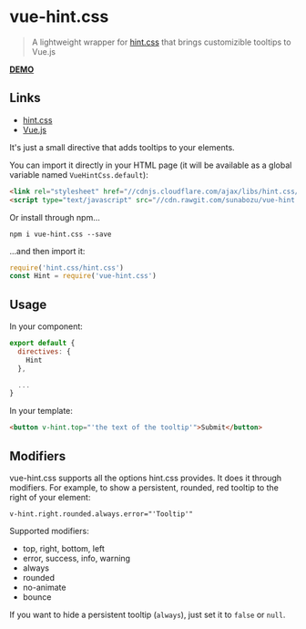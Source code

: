 # vue-hint.css

> A lightweight wrapper for [hint.css](https://kushagragour.in/lab/hint/) that brings customizible tooltips to Vue.js

**[DEMO](https://jsbin.com/wofeqap/edit?html,output)**

## Links
- [hint.css](https://kushagragour.in/lab/hint/)
- [Vue.js](https://vuejs.org)

It's just a small directive that adds tooltips to your elements.

You can import it directly in your HTML page (it will be available as a global variable named `VueHintCss.default`):

``` html
<link rel="stylesheet" href="//cdnjs.cloudflare.com/ajax/libs/hint.css/2.4.0/hint.min.css" />
<script type="text/javascript" src="//cdn.rawgit.com/sunabozu/vue-hint.css/master/index.js"></script>
```

Or install through npm...

```
npm i vue-hint.css --save
```

...and then import it:

``` javascript
require('hint.css/hint.css')
const Hint = require('vue-hint.css')
```

## Usage

In your component:

``` javascript
export default {
  directives: {
    Hint
  },

  ...
}
```

In your template:

``` html
<button v-hint.top="'the text of the tooltip'">Submit</button>
```

## Modifiers

vue-hint.css supports all the options hint.css provides. It does it through modifiers. For example, to show a persistent, rounded, red tooltip to the right of your element:

```
v-hint.right.rounded.always.error="'Tooltip'"
```

Supported modifiers:

- top, right, bottom, left
- error, success, info, warning
- always
- rounded
- no-animate
- bounce

If you want to hide a persistent tooltip (`always`), just set it to `false` or `null`.